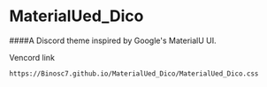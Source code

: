 # MaterialUed_Dico
####A Discord theme inspired by Google's MaterialU UI.

Vencord link
```
https://Binosc7.github.io/MaterialUed_Dico/MaterialUed_Dico.css
```
